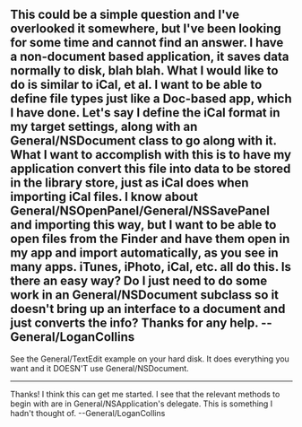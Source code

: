 This could be a simple question and I've overlooked it somewhere, but I've been looking for some time and cannot find an answer. I have a non-document based application, it saves data normally to disk, blah blah. What I would like to do is similar to iCal, et al. I want to be able to define file types just like a Doc-based app, which I have done. Let's say I define the iCal format in my target settings, along with an General/NSDocument class to go along with it. What I want to accomplish with this is to have my application convert this file into data to be stored in the library store, just as iCal does when importing iCal files. I know about General/NSOpenPanel/General/NSSavePanel and importing this way, but I want to be able to open files from the Finder and have them open in my app and import automatically, as you see in many apps. iTunes, iPhoto, iCal, etc. all do this. Is there an easy way? Do I just need to do some work in an General/NSDocument subclass so it doesn't bring up an interface to a document and just converts the info? Thanks for any help. --General/LoganCollins
----
See the General/TextEdit example on your hard disk.  It does everything you want and it DOESN'T use General/NSDocument.

----

Thanks! I think this can get me started. I see that the relevant methods to begin with are in General/NSApplication's delegate. This is something I hadn't thought of. --General/LoganCollins